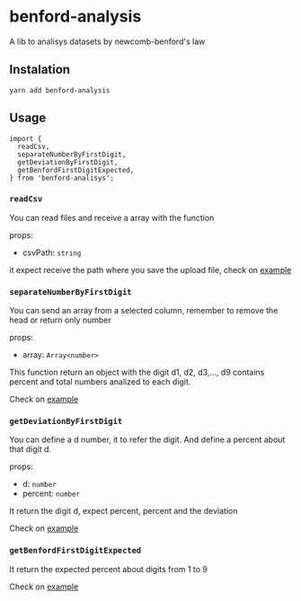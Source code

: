 # benford-analysis

A lib to analisys datasets by newcomb-benford's law

## Instalation

```
yarn add benford-analysis
```

## Usage

```
import {
  readCsv,
  separateNumberByFirstDigit,
  getDeviationByFirstDigit,
  getBenfordFirstDigitExpected,
} from 'benford-analisys';
```

### `readCsv`

You can read files and receive a array with the function

props:

- csvPath: `string`

it expect receive the path where you save the upload file, check on [example](https://github.com/JonathanThomaz/benford-analysis/tree/main/example)

### `separateNumberByFirstDigit`

You can send an array from a selected column, remember to remove the head or return only number

props:

- array: `Array<number>`

This function return an object with the digit d1, d2, d3,..., d9 contains percent and total numbers analized to each digit.

Check on [example](https://github.com/JonathanThomaz/benford-analysis/tree/main/example)

### `getDeviationByFirstDigit`

You can define a d number, it to refer the digit. And define a percent about that digit d.

props:
- d: `number`
- percent: `number`

It return the digit d, expect percent, percent and the deviation

Check on [example](https://github.com/JonathanThomaz/benford-analysis/tree/main/example)

### `getBenfordFirstDigitExpected`

It return the expected percent about digits from 1 to 9

Check on [example](https://github.com/JonathanThomaz/benford-analysis/tree/main/example)
